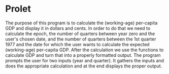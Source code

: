 # Prolet
The purpose of this program is to calculate the (working-age) per-capita GDP and display it in dollars and cents. 
In order to do that we need to calculate the epoch, the number of quarters between year zero and the user's chosen date, 
and the number of quarters between the 1st quarter 1977 and the date for which the user wants to calculate the expected (working-age) per-capita GDP.
After the calculation we use the functions to calculate GDP and turn that into a properly formatted output.
The program prompts the user for two inputs (year and quarter). 
It gathers the inputs and does the appropriate calculation and at the end displays the proper output.
